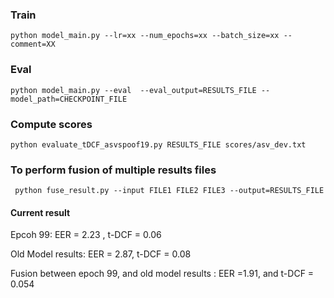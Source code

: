 ### Train
```
python model_main.py --lr=xx --num_epochs=xx --batch_size=xx --comment=XX
```

### Eval
```
python model_main.py --eval  --eval_output=RESULTS_FILE --model_path=CHECKPOINT_FILE
```

### Compute scores
```
python evaluate_tDCF_asvspoof19.py RESULTS_FILE scores/asv_dev.txt 
```

### To perform fusion of multiple results files
```
 python fuse_result.py --input FILE1 FILE2 FILE3 --output=RESULTS_FILE
```

#### Current result

Epcoh 99:  EER = 2.23 , t-DCF = 0.06

Old Model results: EER = 2.87, t-DCF = 0.08

Fusion between epoch 99, and old model results : EER =1.91, and t-DCF = 0.054
